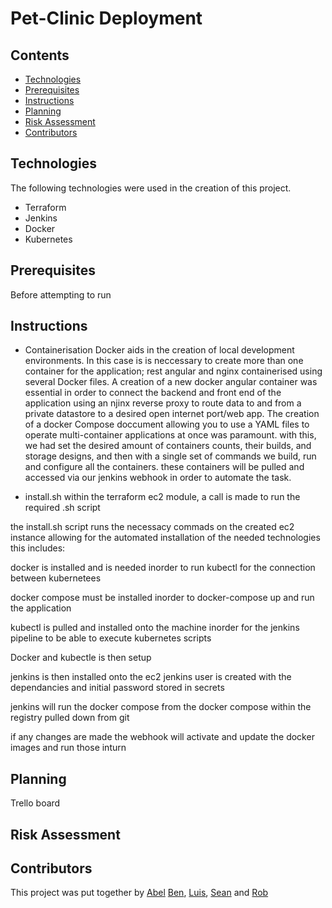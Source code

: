 # Pet-Clinic Deployment

<Intro piece>

## Contents
- [Technologies](#Technologies)
- [Prerequisites](#Prerequisites)
- [Instructions](#Instructions)
- [Planning](#Planning)
- [Risk Assessment](#Risk-Assessment)
- [Contributors](#Contributors)

## Technologies
 
 The following technologies were used in the creation of this project.

 - Terraform
 - Jenkins
 - Docker
 - Kubernetes

## Prerequisites

Before attempting to run

## Instructions

- Containerisation
Docker aids in the creation of local development environments. In this case is is neccessary to create more than one container for the application; rest angular and nginx containerised using several Docker files. 
A creation of a new docker angular container was essential in order to connect the backend and front end of the application using an njinx reverse proxy to route data to and from a private datastore to a desired open internet port/web app.
The creation of a docker Compose doccument allowing you to use a YAML files to operate multi-container applications at once was paramount. with this, we had set the desired amount of 
containers counts, their builds, and storage designs, and then with a single set of commands we build, run and configure all the containers.
these containers will be pulled and accessed via our jenkins webhook in order to automate the task.

- install.sh
within the terraform ec2 module, a call is made to run the required .sh script

the install.sh script runs the necessacy commads on the created ec2 instance allowing for the automated installation of the needed technologies
this includes:

docker is installed and is needed inorder to run kubectl for the connection between kubernetees

docker compose must be installed inorder to docker-compose up and run the application

kubectl is pulled and installed onto the machine inorder for the jenkins pipeline to be able to execute kubernetes scripts

Docker and kubectle is then setup 

jenkins is then installed onto the ec2
jenkins user is created with the dependancies and initial password stored in secrets

jenkins will run the docker compose from the docker compose within the registry pulled down from git

if any changes are made the webhook will activate and update the docker images and run those inturn 


## Planning
 Trello board



## Risk Assessment



 ## Contributors
This project was put together by [Abel](https://github.com/MrLucien-Johnson) [Ben](https://github.com/BFDarian), [Luis](https://github.com/LSoares1), [Sean](https://github.com/Arcticleech) and [Rob](https://github.com/mauvesky1)